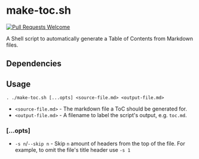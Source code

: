 # make-toc.sh
<a href="https://github.com/tobiasbueschel/awesome-pokemon/pulls"><img alt="Pull Requests Welcome" src="https://img.shields.io/badge/PRs-welcome-brightgreen.svg?style=flat-square"></a>

A Shell script to automatically generate a Table of Contents from Markdown files.

## Dependencies


## Usage
```
. ./make-toc.sh [...opts] <source-file.md> <output-file.md>
```

- `<source-file.md>` - The markdown file a ToC should be generated for.
- `<output-file.md>` - A filename to label the script's output, e.g. `toc.md`.

### [...opts]
- `-s n`/`--skip n` - Skip `n` amount of headers from the top of the file. For example, to omit the file's title header use `-s 1`
